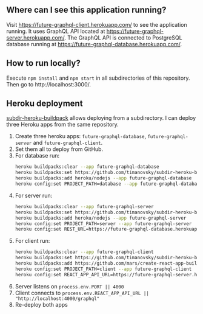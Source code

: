 ## Where can I see this application running?
Visit https://future-graphql-client.herokuapp.com/ to see the application running.
It uses GraphQL API located at https://future-graphql-server.herokuapp.com/.
The GraphQL API is connected to PostgreSQL database running at https://future-graphql-database.herokuapp.com/.

## How to run locally?
Execute `npm install` and `npm start` in all subdirectories of this repository.
Then go to http://localhost:3000/.

## Heroku deployment
[subdir-heroku-buildpack](https://elements.heroku.com/buildpacks/timanovsky/subdir-heroku-buildpack) 
allows deploying from a subdirectory. I can deploy three Heroku apps from the same repository.
1. Create three heroku apps: `future-graphql-database`, `future-graphql-server` and `future-graphql-client`.
2. Set them all to deploy from GitHub.
3. For database run:
    ```bash
    heroku buildpacks:clear --app future-graphql-database
    heroku buildpacks:set https://github.com/timanovsky/subdir-heroku-buildpack --app future-graphql-database
    heroku buildpacks:add heroku/nodejs --app future-graphql-database
    heroku config:set PROJECT_PATH=database --app future-graphql-database
    ```
4. For server run:
    ```bash
    heroku buildpacks:clear --app future-graphql-server
    heroku buildpacks:set https://github.com/timanovsky/subdir-heroku-buildpack --app future-graphql-server
    heroku buildpacks:add heroku/nodejs --app future-graphql-server
    heroku config:set PROJECT_PATH=server --app future-graphql-server
    heroku config:set REST_URL=https://future-graphql-database.herokuapp.com/ --app future-graphql-server
    ```
5. For client run:
    ```bash
    heroku buildpacks:clear --app future-graphql-client
    heroku buildpacks:set https://github.com/timanovsky/subdir-heroku-buildpack --app future-graphql-client
    heroku buildpacks:add https://github.com/mars/create-react-app-buildpack.git --app future-graphql-client
    heroku config:set PROJECT_PATH=client --app future-graphql-client
    heroku config:set REACT_APP_API_URL=https://future-graphql-server.herokuapp.com/ --app future-graphql-client
    ```
6. Server listens on `process.env.PORT || 4000`
7. Client connects to `process.env.REACT_APP_API_URL || "http://localhost:4000/graphql"`
8. Re-deploy both apps

